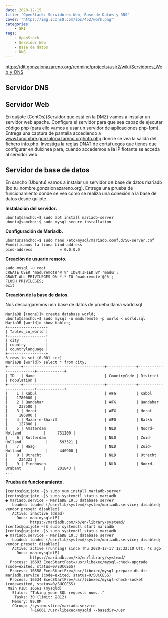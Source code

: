 ```yaml
---
date: 2020-12-15
title: "OpenStack: Servidores Web, Base de Datos y DNS"
cover: "https://img.icons8.com/ios/452/work.png"
categories: 
    - SRI
tags:
    - OpenStack
    - Servidor Web
    - Base de datos
    - DNS
---
```


https://dit.gonzalonazareno.org/redmine/projects/asir2/wiki/Servidores_Web_y_DNS

## Servidor DNS





## Servidor Web
En quijote (CentOs)(Servidor que está en la DMZ) vamos a instalar un servidor web apache. Configura el servidor para que sea capaz de ejecutar código php (para ello vamos a usar un servidor de aplicaciones php-fpm). Entrega una captura de pantalla accediendo a www.tunombre.gonzalonazareno.org/info.php donde se vea la salida del fichero info.php. Investiga la reglas DNAT de cortafuegos que tienes que configurar en dulcinea para, cuando accedemos a la IP flotante se acceda al servidor web.






## Servidor de base de datos
En sancho (Ubuntu) vamos a instalar un servidor de base de datos mariadb (bd.tu_nombre.gonzalonazareno.org). Entrega una prueba de funcionamiento donde se vea como se realiza una conexión a la base de datos desde quijote.

**Instalación del servidor.**
```shell
ubuntu@sancho:~$ sudo apt install mariadb-server
ubuntu@sancho:~$ sudo mysql_secure_installation
```

**Configuración de Mariadb.**
```shell
ubuntu@sancho:~$ sudo nano /etc/mysql/mariadb.conf.d/50-server.cnf 
#modificamos la linea bind-address
bind-address            = 0.0.0.0
```

**Creación de usuario remoto.**
```shell
sudo mysql -u root
CREATE USER 'maduremote'@'%' IDENTIFIED BY 'madu';
GRANT ALL PRIVILEGES ON *.* TO 'maduremote'@'%';
FLUSH PRIVILEGES;
exit
```

**Creación de la base de datos.**

Nos descargaremos una base de datos de prueba llama world.sql
```shell
MariaDB [(none)]> create database world;
ubuntu@sancho:~$ sudo mysql -u maduremote -p world < world.sql
MariaDB [world]> show tables;
+-----------------+
| Tables_in_world |
+-----------------+
| city            |
| country         |
| countrylanguage |
+-----------------+
3 rows in set (0.001 sec)
MariaDB [world]> select * from city;
+------+------------------------------------+-------------+------------------------+------------+
| ID   | Name                               | CountryCode | District               | Population |
+------+------------------------------------+-------------+------------------------+------------+
|    1 | Kabul                              | AFG         | Kabol                  |    1780000 |
|    2 | Qandahar                           | AFG         | Qandahar               |     237500 |
|    3 | Herat                              | AFG         | Herat                  |     186800 |
|    4 | Mazar-e-Sharif                     | AFG         | Balkh                  |     127800 |
|    5 | Amsterdam                          | NLD         | Noord-Holland          |     731200 |
|    6 | Rotterdam                          | NLD         | Zuid-Holland           |     593321 |
|    7 | Haag                               | NLD         | Zuid-Holland           |     440900 |
|    8 | Utrecht                            | NLD         | Utrecht                |     234323 |
|    9 | Eindhoven                          | NLD         | Noord-Brabant          |     201843 |
...
```

**Prueba de funcionamiento.**
```shell
[centos@quijote ~]$ sudo yum install mariadb-server
[centos@quijote ~]$ sudo systemctl status mariadb
● mariadb.service - MariaDB 10.3 database server
   Loaded: loaded (/usr/lib/systemd/system/mariadb.service; disabled; vendor preset: disabled)
   Active: inactive (dead)
     Docs: man:mysqld(8)
           https://mariadb.com/kb/en/library/systemd/
[centos@quijote ~]$ sudo systemctl start mariadb
[centos@quijote ~]$ sudo systemctl status mariadb
● mariadb.service - MariaDB 10.3 database server
   Loaded: loaded (/usr/lib/systemd/system/mariadb.service; disabled; vendor preset: disabled)
   Active: active (running) since Thu 2020-12-17 12:32:10 UTC; 4s ago
     Docs: man:mysqld(8)
           https://mariadb.com/kb/en/library/systemd/
  Process: 16693 ExecStartPost=/usr/libexec/mysql-check-upgrade (code=exited, status=0/SUCCESS)
  Process: 16558 ExecStartPre=/usr/libexec/mysql-prepare-db-dir mariadb.service (code=exited, status=0/SUCCESS)
  Process: 16534 ExecStartPre=/usr/libexec/mysql-check-socket (code=exited, status=0/SUCCESS)
 Main PID: 16661 (mysqld)
   Status: "Taking your SQL requests now..."
    Tasks: 30 (limit: 2812)
   Memory: 99.8M
   CGroup: /system.slice/mariadb.service
           └─16661 /usr/libexec/mysqld --basedir=/usr


```